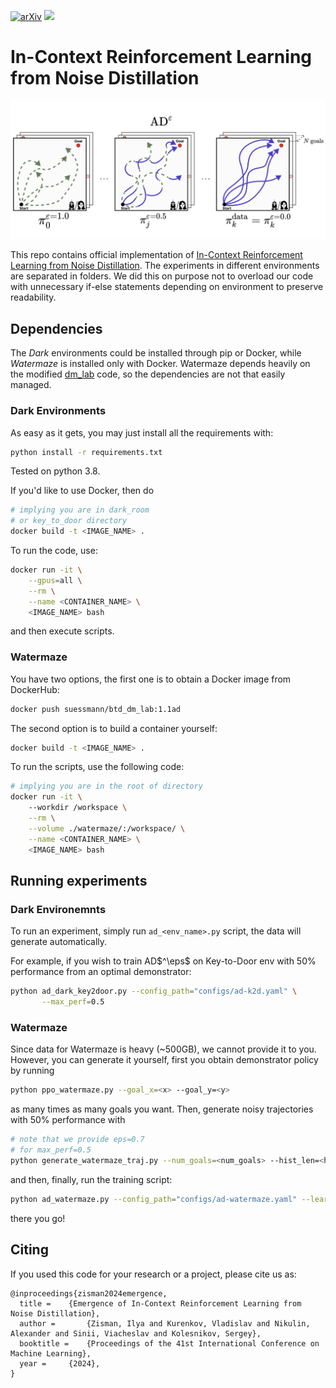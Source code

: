 [![arXiv](https://img.shields.io/badge/arXiv-2312.12275-<COLOR>.svg)](https://arxiv.org/abs/2312.12275) <a href="https://twitter.com/vladkurenkov/status/1755918592820785208">
        <img src="https://badgen.net/badge/icon/twitter?icon=twitter&label"/>
    </a>

# In-Context Reinforcement Learning from Noise Distillation
![pic](img/head.jpeg)

This repo contains official implementation of 
[In-Context Reinforcement Learning from Noise Distillation](https://arxiv.org/abs/2312.12275). The experiments in 
different environments are separated in folders. We did this on purpose not to overload our code with unnecessary 
if-else statements depending on environment to preserve readability.

## Dependencies

The _Dark_ environments could be installed through pip or Docker, while _Watermaze_ is installed only with Docker. 
Watermaze depends heavily on the modified [dm_lab](https://github.com/google-deepmind/lab) code, so the dependencies 
are not that easily managed.

### Dark Environments
As easy as it gets, you may just install all the requirements with:

```bash
python install -r requirements.txt
```

Tested on python 3.8.

If you'd like to use Docker, then do

```bash
# implying you are in dark_room 
# or key_to_door directory
docker build -t <IMAGE_NAME> .
```

To run the code, use:

```bash
docker run -it \
    --gpus=all \
    --rm \
    --name <CONTAINER_NAME> \
    <IMAGE_NAME> bash
```

and then execute scripts.


### Watermaze

You have two options, the first one is to obtain a Docker image from DockerHub:

```bash
docker push suessmann/btd_dm_lab:1.1ad
```

The second option is to build a container yourself:

```bash
docker build -t <IMAGE_NAME> .
```

To run the scripts, use the following code:

```bash
# implying you are in the root of directory
docker run -it \ 
    --workdir /workspace \
    --rm \
    --volume ./watermaze/:/workspace/ \
    --name <CONTAINER_NAME> \
    <IMAGE_NAME> bash
```

## Running experiments

### Dark Environemnts
To run an experiment, simply run `ad_<env_name>.py` script, the data will generate automatically.

For example, if you wish to train AD$`^\eps`$ on Key-to-Door env with 50% performance from an optimal demonstrator:

```bash
python ad_dark_key2door.py --config_path="configs/ad-k2d.yaml" \
       --max_perf=0.5
```

### Watermaze

Since data for Watermaze is heavy (~500GB), we cannot provide it to you. However, you can generate it yourself, 
first you obtain demonstrator policy by running

```bash
python ppo_watermaze.py --goal_x=<x> --goal_y=<y>
```

as many times as many goals you want. Then, generate noisy trajectories with 50% performance with

```bash
# note that we provide eps=0.7 
# for max_perf=0.5
python generate_watermaze_traj.py --num_goals=<num_goals> --hist_len=<hist_len> --eps 0.7
```

and then, finally, run the training script:

```bash
python ad_watermaze.py --config_path="configs/ad-watermaze.yaml" --learning_histories_path=<path>
```

there you go!

## Citing

If you used this code for your research or a project, please cite us as:

```
@inproceedings{zisman2024emergence,
  title = 	 {Emergence of In-Context Reinforcement Learning from Noise Distillation},
  author =       {Zisman, Ilya and Kurenkov, Vladislav and Nikulin, Alexander and Sinii, Viacheslav and Kolesnikov, Sergey},
  booktitle = 	 {Proceedings of the 41st International Conference on Machine Learning},
  year = 	 {2024},
}
```


